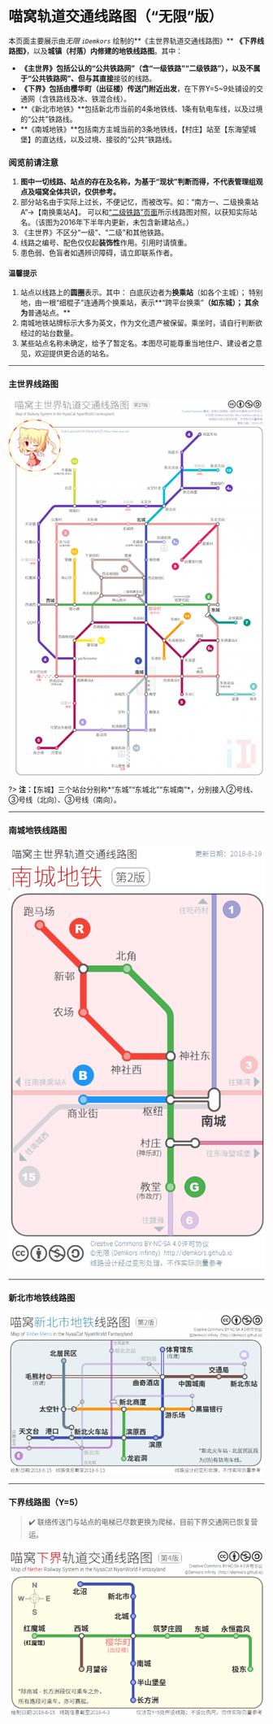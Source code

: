 # 喵窝轨道交通线路图（“无限”版）

本页面主要展示由*无限 `iDemkors`* 绘制的**《主世界轨道交通线路图》** **《下界线路图》**，以及**城镇（村落）内修建的地铁线路图**。其中：

- **《主世界》**包括公认的“公共铁路网”（含“一级铁路”“二级铁路”），以及不属于“公共铁路网”、但与其**直接**接驳的线路。
- **《下界》**包括**由樱华町（出征楼）传送门附近出发**，在下界Y=5~9处铺设的交通网（含铁路线及冰、铁混合线）。
- **《新北市地铁》**包括新北市当前的4条地铁线、1条有轨电车线，以及过境的“公共”铁路线。
- **《南城地铁》**包括南方主城当前的3条地铁线，【村庄】站至【东海望城堡】的直达线，以及过境、接驳的“公共”铁路线。

### 阅览前请注意

1. **图中一切线路、站点的存在及名称，为基于“现状”判断而得，不代表管理组观点及喵窝全体共识，仅供参考。**
2. 部分站名由于实际上过长，不便记忆，而被改写。如：“南方一、二级换乘站A”→【南换乘站A】。
   可以和[“二级铁路”页面](space/map-navi/railway-overworld-dmql)所示线路图对照，以获知实际站名。（该图为2016年下半年内更新，未包含新建站点。）
3. 《主世界》不区分“一级”、“二级”和其他铁路。
4. 线路之编号、配色仅仅起**装饰性**作用。引用时请慎重。
5. 患色弱、色盲者如遇辨识障碍，请立即联系作者。

#### 温馨提示

1. 站点以线路上的**圆圈**表示。其中：
   白底灰边者为**换乘站**（如各个主城）；
   特别地，由一根“细棍子”连通两个换乘站，表示**“跨平台换乘”**（如东城）；
   其余为**普通站点。**
2. 南城地铁站牌标示大多为英文，作为文化遗产被保留。乘坐时，请自行判断欲经过的站台数量。
3. 某些站点名称未确定，给予了暂定名。本图尽可能尊重当地住户、建设者之意见，欢迎提供更合适的站名。

----

### 主世界线路图

![喵窝主世界轨道交通线路图](../../assets/images/map-navi/NyaaCat铁路27.png)

?> **注：**【东城】三个站台分别称*“东城”“东城北”“东城南”*，分别接入②号线、③号线（北向）、③号线（南向）。

----

### 南城地铁线路图

![南城地铁线路图](../../assets/images/map-navi/NyaaCat铁路-南城2.png)

----

### 新北市地铁线路图

![喵窝新北市地铁线路图](../../assets/images/map-navi/NyaaCat铁路-新北地铁2.png)

----

### 下界线路图（Y=5）

> :heavy_check_mark: 联络传送门与站点的电梯已尽数更换为爬梯，目前下界交通网已恢复营运。

![喵窝下界轨道交通线路图](../../assets/images/map-navi/NyaaCat铁路-下界4.png)